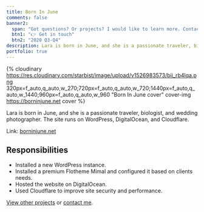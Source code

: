 ```yaml
---
title: Born In June
comments: false
banner2:
  span: "Got questions? Or projects? I would like to learn more. Contact me today!"
  btn1: "👉 Get in touch"
  btn2: "2020 Q3-Q4"
description: Lara is born in June, and she is a passionate traveler, biologist, and wedding photographer. The site runs on WordPress, DigitalOcean, and Cloudflare.
portfolio: true
---
```


{% cloudinary https://res.cloudinary.com/starbist/image/upload/v1526983573/bij_rb4lqa.png 320px=f_auto,q_auto,w_270;720px=f_auto,q_auto,w_720;1440px=f_auto,q_auto,w_1440;960px=f_auto,q_auto,w_960 "Born In June cover" cover-img https://borninjune.net cover %}

Lara is born in June, and she is a passionate traveler, biologist, and wedding photographer. The site runs on WordPress, DigitalOcean, and Cloudflare.

Link: [borninjune.net](//borninjune.net)

## Responsibilities

- Installed a new WordPress instance.
- Installed a premium Flotheme Mimal and configured it based on clients needs.
- Hosted the website on DigitalOcean.
- Used Cloudflare to improve site security and performance.

[View other projects](/portfolio/) or [contact me](/contact/).
